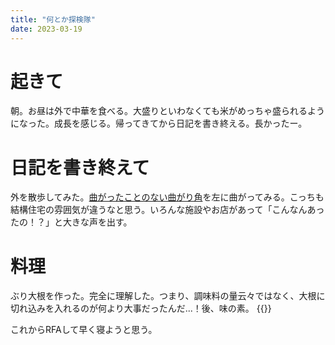 ```yaml
---
title: "何とか探検隊"
date: 2023-03-19
---
```


# 起きて
朝。お昼は外で中華を食べる。大盛りといわなくても米がめっちゃ盛られるようになった。成長を感じる。帰ってきてから日記を書き終える。長かったー。


# 日記を書き終えて
外を散歩してみた。[曲がったことのない曲がり角](/post/2023-02-17)を左に曲がってみる。こっちも結構住宅の雰囲気が違うなと思う。いろんな施設やお店があって「こんなんあったの！？」と大きな声を出す。

# 料理
ぶり大根を作った。完全に理解した。つまり、調味料の量云々ではなく、大根に切れ込みを入れるのが何より大事だったんだ...！後、味の素。
{{<tweet user="dango_bot" id="1637423511638769665">}}

これからRFAして早く寝ようと思う。